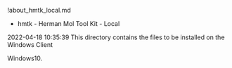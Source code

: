 !about_hmtk_local.md

* hmtk - Herman Mol Tool Kit - Local

2022-04-18 10:35:39
This directory contains the files to be installed on the Windows Client

Windows10.
